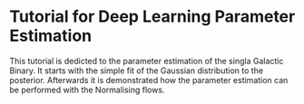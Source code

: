 # Tutorial for Deep Learning Parameter Estimation 
This tutorial is dedicted to the parameter estimation of the singla Galactic Binary. 
It starts with the simple fit of the Gaussian distribution to the posterior. Afterwards it is demonstrated how the parameter estimation can be performed with the Normalising flows. 
